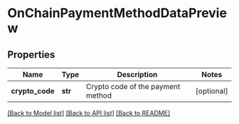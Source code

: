 # OnChainPaymentMethodDataPreview

## Properties
Name | Type | Description | Notes
------------ | ------------- | ------------- | -------------
**crypto_code** | **str** | Crypto code of the payment method | [optional] 

[[Back to Model list]](../README.md#documentation-for-models) [[Back to API list]](../README.md#documentation-for-api-endpoints) [[Back to README]](../README.md)

